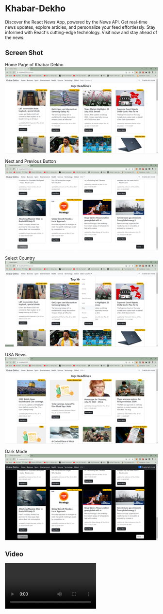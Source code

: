 # Khabar-Dekho
Discover the React News App, powered by the News API. Get real-time news updates, explore articles, and personalize your feed effortlessly. Stay informed with React's cutting-edge technology. Visit now and stay ahead of the news.
## Screen Shot

Home Page of Khabar Dekho
![Home Page of Khabar Dekho](https://github.com/Rizwan9451/Khabar-Dekho/blob/gh-pages/Image/Home.png)

Next and Previous Button
![Next and Previous Button](https://github.com/Rizwan9451/Khabar-Dekho/blob/gh-pages/Image/Next-Previous.png)

Select Country
![Select Country](https://github.com/Rizwan9451/Khabar-Dekho/blob/gh-pages/Image/Select%20Country.png)

USA News
![USA News](https://github.com/Rizwan9451/Khabar-Dekho/blob/gh-pages/Image/USA%20News.png)

Dark Mode
![Dark Mode](https://github.com/Rizwan9451/Khabar-Dekho/blob/gh-pages/Image/Dark%20Mode.png)

## Video
![Video](https://github.com/Rizwan9451/Khabar-Dekho/blob/gh-pages/Video/Khabar%20Dekho.mp4)
